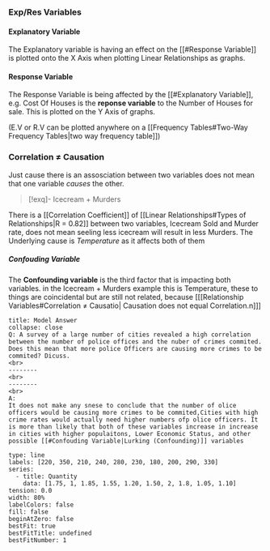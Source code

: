 
### Exp/Res Variables

#### Explanatory Variable
The Explanatory variable is having an effect on the [[#Response Variable]] is plotted onto the X Axis when plotting Linear Relationships as graphs.

#### Response Variable
The Response Variable is being affected by the [[#Explanatory Variable]], e.g. Cost Of Houses is the **reponse variable** to the Number of Houses for sale. This is plotted on the Y Axis of graphs.

(E.V or R.V can be plotted anywhere on a [[Frequency Tables#Two-Way Frequency Tables|two way frequency table]])

### Correlation ≠ Causation
Just cause there is an assosciation between two variables does not mean that one variable *causes* the other.

>[!exq]- Icecream + Murders
>
There is a [[Correlation Coefficient]] of [[Linear Relationships#Types of Relationships|R = 0.82]] between two variables, Icecream Sold and Murder rate, does not mean seeling less icecream will result in less Murders. The Underlying cause is *Temperature* as it affects both of them

##### Confouding Variable
The **Confounding variable** is the third factor that is impacting both variables. in the Icecream + Murders example this is Temperature, these to things are coincidental but are still not related, because [[[Relationship Variables#Correlation ≠ Causatio| Causation does not equal Correlation.n]]]

```ad-quote
title: Model Answer
collapse: close
Q: A survey of a large number of cities revealed a high correlation between the number of police offices and the nuber of crimes commited.
Does this mean that more police Officers are causing more crimes to be commited? Dicuss.
<br>
--------
<br>
--------
<br>
A:
It does not make any snese to conclude that the number of olice officers would be causing more crimes to be commited,Cities with high crime rates would actually need higher numbers ofp olice officers. It is more than likely that both of these variables increase in increase in cities with higher populaitons, Lower Economic Status, and other possible [[#Confouding Variable|Lurking (Confounding)]] variables

```




```chart
type: line
labels: [220, 350, 210, 240, 280, 230, 180, 200, 290, 330]
series:
  - title: Quantity
    data: [1.75, 1, 1.85, 1.55, 1.20, 1.50, 2, 1.8, 1.05, 1.10]
tension: 0.0
width: 80%
labelColors: false
fill: false
beginAtZero: false
bestFit: true
bestFitTitle: undefined
bestFitNumber: 1

```

